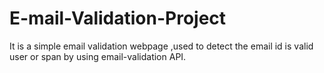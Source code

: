 # E-mail-Validation-Project
It is a simple email validation webpage ,used to detect the email id is valid user or span by using email-validation API.
